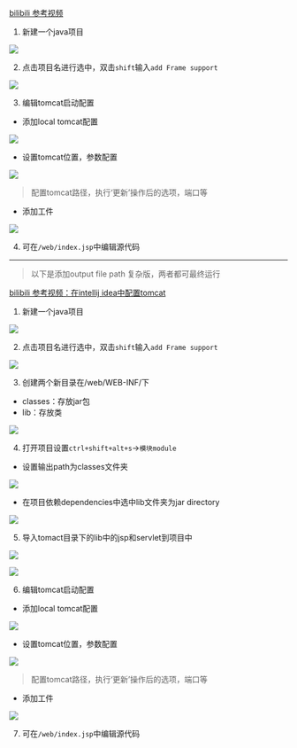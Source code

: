 [bilibili 参考视频](https://www.bilibili.com/video/BV11Z4y1r7ej/?spm_id_from=333.337.search-card.all.click)
1. 新建一个java项目

![](assets/iiji.png)

2. 点击项目名进行选中，双击`shift`输入`add Frame support`

![](assets/addFrameSupport.png)

3. 编辑tomcat启动配置

- 添加local tomcat配置

![](assets/tomcatConf.png)

- 设置tomcat位置，参数配置

![](assets/makeconf.png)

> 配置tomcat路径，执行‘更新’操作后的选项，端口等

- 添加工件

![](assets/addArticial.png)


4. 可在`/web/index.jsp`中编辑源代码






--- 

> 以下是添加output file path 复杂版，两者都可最终运行

[bilibili 参考视频：在intellij idea中配置tomcat](https://www.bilibili.com/video/BV15C4y1f7Wv/?spm_id_from=333.337.search-card.all.click)
1. 新建一个java项目

![](assets/iiji.png)

2. 点击项目名进行选中，双击`shift`输入`add Frame support`

![](assets/addFrameSupport.png)


3. 创建两个新目录在/web/WEB-INF/下
- classes：存放jar包
- lib：存放类


![](assets/makeDirectory.png)

4. 打开项目设置`ctrl+shift+alt+s`->`模块module`
- 设置输出path为classes文件夹

![](assets/outputFilePath.png)

- 在项目依赖dependencies中选中lib文件夹为jar directory

![](assets/addLib.png)

5. 导入tomact目录下的lib中的jsp和servlet到项目中


![](assets/addLib.png)

![](assets/Lib.png)


6. 编辑tomcat启动配置

- 添加local tomcat配置

![](assets/tomcatConf.png)

- 设置tomcat位置，参数配置

![](assets/makeconf.png)

> 配置tomcat路径，执行‘更新’操作后的选项，端口等

- 添加工件

![](assets/addArticial.png)


7. 可在`/web/index.jsp`中编辑源代码
